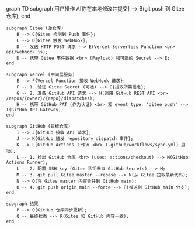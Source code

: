 graph TD
    subgraph 用户操作
        A[你在本地修改并提交] --> B(git push 到 Gitee 仓库);
    end

    subgraph Gitee (源仓库)
        B --> C{Gitee 检测到 Push 事件};
        C --> D[Gitee 触发 WebHook];
        D -- 发送 HTTP POST 请求 --> E(Vercel Serverless Function <br> api/webhook.js);
        D -- 携带 Gitee 事件数据 <br> (Payload) 和可选的 Secret --> E;
    end

    subgraph Vercel (中间层服务)
        E --> F{Vercel Function 接收 WebHook 请求};
        F -- 1. 验证 Gitee Secret (可选) --> G{提取所需信息};
        G -- 2. 准备 GitHub API 请求 --> H(调用 GitHub REST API <br> /repos/{owner}/{repo}/dispatches);
        H -- 携带 GitHub PAT (作为认证) <br> 和 event_type: 'gitee_push' --> I(GitHub API Gateway);
    end

    subgraph GitHub (目标仓库)
        I --> J{GitHub 接收 API 请求};
        J --> K{GitHub 触发 repository_dispatch 事件};
        K --> L[GitHub Actions 工作流 <br> (.github/workflows/sync.yml) 启动];
        L -- 1. 检出 GitHub 仓库 <br> (uses: actions/checkout) --> M(GitHub Actions Runner);
        L -- 2. 配置 SSH key (Gitee 私钥来自 GitHub Secrets) --> M;
        M -- 3. git pull Gitee master --rebase --> N(从 Gitee 拉取最新代码);
        N --> O(将 Gitee master 内容合并到 GitHub main);
        O -- 4. git push origin main --force --> P(推送到 GitHub main 分支);
    end

    subgraph 结果
        P --> Q[GitHub 仓库同步更新];
        Q -- 最终状态 --> R(Gitee 和 GitHub 内容一致);
    end
